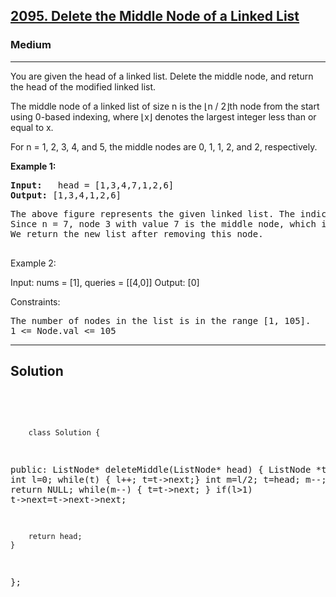 
<h2><a href="https://leetcode.com/problems/delete-the-middle-node-of-a-linked-list/description/">2095. Delete the Middle Node of a Linked List</a></h2>
<h3>Medium</h3>
<hr>
<div><p>
 You are given the head of a linked list. Delete the middle node, and return the head of the modified linked list.

The middle node of a linked list of size n is the ⌊n / 2⌋th node from the start using 0-based indexing, where ⌊x⌋ denotes the largest integer less than or equal to x.

For n = 1, 2, 3, 4, and 5, the middle nodes are 0, 1, 1, 2, and 2, respectively.
 </p>


<p><strong>Example 1:</strong></p>
<pre><strong>Input:</strong>   head = [1,3,4,7,1,2,6]
<strong>Output:</strong> [1,3,4,1,2,6]
</pre>
<pre>
The above figure represents the given linked list. The indices of the nodes are written below.
Since n = 7, node 3 with value 7 is the middle node, which is marked in red.
We return the new list after removing this node. 
  </pre>
  
Example 2:

Input: nums = [1], queries = [[4,0]]
Output: [0]
 

Constraints:
<pre>
The number of nodes in the list is in the range [1, 105].
1 <= Node.val <= 105
</pre>
<hr>
 <h2><strong><b>Solution</b></strong></h2>
 <br>
 <pre>
 
        class Solution {
public:
    ListNode* deleteMiddle(ListNode* head) {
        ListNode *t=head; int l=0;
        while(t) { l++; t=t->next;}
        int m=l/2;
        t=head; m--; 
       if(l==1) return NULL;
        while(m--)
        {
            t=t->next;
        }
        if(l>1) t->next=t->next->next;
       
        return head;
    }
};
          
 </pre>

